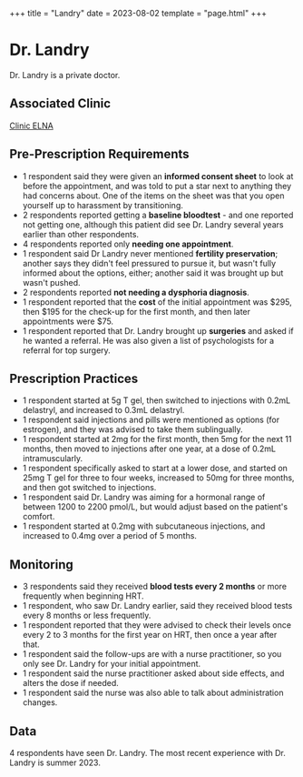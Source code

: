+++
title = "Landry"
date = 2023-08-02
template = "page.html"
+++

# Dr. Landry
Dr. Landry is a private doctor.
## Associated Clinic
[Clinic ELNA](@/blog/clinics/elna.md)
## Pre-Prescription Requirements
* 1 respondent said they were given an <strong>informed consent sheet</strong> to look at before the appointment, and was told to put a star next to anything they had concerns about. One of the items on the sheet was that you open yourself up to harassment by transitioning.
* 2 respondents reported getting a <strong>baseline bloodtest</strong> - and one reported not getting one, although this patient did see Dr. Landry several years earlier than other respondents. 
* 4 respondents reported only <strong>needing one appointment</strong>. 
* 1 respondent said Dr Landry never mentioned <strong>fertility preservation</strong>; another says they didn't feel pressured to pursue it, but wasn't fully informed about the options, either; another said it was brought up but wasn't pushed. 
* 2 respondents reported <strong>not needing a dysphoria diagnosis</strong>. 
* 1 respondent reported that the <strong>cost</strong> of the initial appointment was $295, then $195 for the check-up for the first month, and then later appointments were $75. 
* 1 respondent reported that Dr. Landry brought up <strong>surgeries</strong> and asked if he wanted a referral. He was also given a list of psychologists for a referral for top surgery. 

## Prescription Practices
* 1 respondent started at 5g T gel, then switched to injections with 0.2mL delastryl, and increased to 0.3mL delastryl.
* 1 respondent said injections and pills were mentioned as options (for estrogen), and they was advised to take them sublingually.
* 1 respondent started at 2mg for the first month, then 5mg for the next 11 months, then moved to injections after one year, at a dose of 0.2mL intramuscularly.
* 1 respondent specifically asked to start at a lower dose, and started on 25mg T gel for three to four weeks, increased to 50mg for three months, and then got switched to injections.
* 1 respondent said Dr. Landry was aiming for a hormonal range of between 1200 to 2200 pmol/L, but would adjust based on the patient's comfort.
* 1 respondent started at 0.2mg with subcutaneous injections, and increased to 0.4mg over a period of 5 months.

## Monitoring
* 3 respondents said they received <strong>blood tests every 2 months</strong> or more frequently when beginning HRT.
* 1 respondent, who saw Dr. Landry earlier, said they received blood tests every 8 months or less frequently.
* 1 respondent reported that they were advised to check their levels once every 2 to 3 months for the first year on HRT, then once a year after that. 
* 1 respondent said the follow-ups are with a nurse practitioner, so you only see Dr. Landry for your initial appointment.
* 1 respondent said the nurse practitioner asked about side effects, and alters the dose if needed.
* 1 respondent said the nurse was also able to talk about administration changes.

## Data
4 respondents have seen Dr. Landry. The most recent experience with Dr. Landry is summer 2023. 
